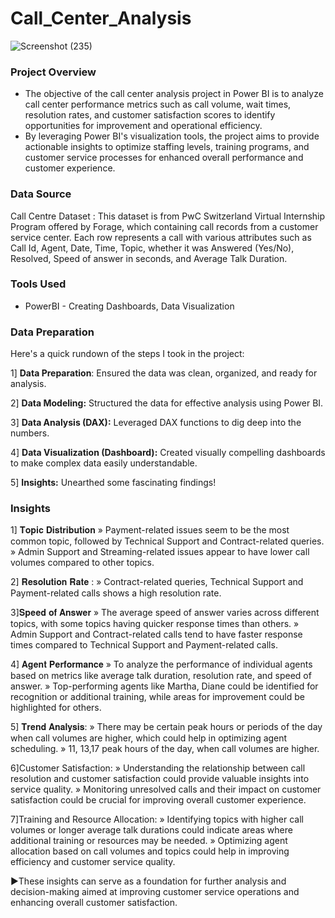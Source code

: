# Call_Center_Analysis


![Screenshot (235)](https://github.com/jainAyush20/Call_Center_Analysis/assets/99781764/c6249d65-581e-4cb2-9025-1f9e0b487152)


### Project Overview

- The objective of the call center analysis project in Power BI is to analyze call center performance metrics such as call volume, wait times, resolution rates, and customer satisfaction scores to identify opportunities for improvement and operational efficiency. 
-  By leveraging Power BI's visualization tools, the project aims to provide actionable insights to optimize staffing levels, training programs, and customer service processes for enhanced overall performance and customer experience.

 ### Data Source 
 
Call Centre Dataset : This dataset is from PwC Switzerland Virtual Internship Program offered by Forage, which containing call records from a customer service center. Each row represents a call with various attributes such as Call Id, Agent, Date, Time, Topic, whether it was Answered (Yes/No), Resolved, Speed of answer in seconds, and Average Talk Duration.

### Tools Used 

- PowerBI - Creating Dashboards, Data Visualization

 ### Data Preparation
 
Here's a quick rundown of the steps I took in the project:

1️] **Data Preparation**: 
Ensured the data was clean, organized, and ready for analysis.

2️] **Data Modeling:** 
Structured the data for effective analysis using Power BI.

3️] **Data Analysis (DAX):** 
Leveraged DAX functions to dig deep into the numbers.

4️] **Data Visualization (Dashboard):** 
Created visually compelling dashboards to make complex data easily understandable.

5️] **Insights:** 
Unearthed some fascinating findings!

### Insights  

1] 𝐓𝐨𝐩𝐢𝐜 𝐃𝐢𝐬𝐭𝐫𝐢𝐛𝐮𝐭𝐢𝐨𝐧 
 » Payment-related issues seem to be the most common topic, followed by Technical Support and Contract-related queries.
 » Admin Support and Streaming-related issues appear to have lower call volumes compared to other topics.

2] 𝐑𝐞𝐬𝐨𝐥𝐮𝐭𝐢𝐨𝐧 𝐑𝐚𝐭𝐞 :
» Contract-related queries, Technical Support and Payment-related calls shows a high resolution rate.

3]𝐒𝐩𝐞𝐞𝐝 𝐨𝐟 𝐀𝐧𝐬𝐰𝐞𝐫 
 » The average speed of answer varies across different topics, with some topics having quicker response times than others.
 » Admin Support and Contract-related calls tend to have faster response times compared to Technical Support and Payment-related calls.

4] 𝐀𝐠𝐞𝐧𝐭 𝐏𝐞𝐫𝐟𝐨𝐫𝐦𝐚𝐧𝐜𝐞 
 » To analyze the performance of individual agents based on metrics like average talk duration, resolution rate, and speed of answer.
 » Top-performing agents like Martha, Diane could be identified for recognition or additional training, while areas for improvement could be highlighted for others.

5] 𝐓𝐫𝐞𝐧𝐝 𝐀𝐧𝐚𝐥𝐲𝐬𝐢𝐬:
 » There may be certain peak hours or periods of the day when call volumes are higher, which could help in optimizing agent scheduling.
 » 11, 13,17 peak hours of the day, when call volumes are higher.

6]Customer Satisfaction:
 » Understanding the relationship between call resolution and customer satisfaction could provide valuable insights into service quality.
 » Monitoring unresolved calls and their impact on customer satisfaction could be crucial for improving overall customer experience.

7]Training and Resource Allocation: 
 » Identifying topics with higher call volumes or longer average talk durations could indicate areas where additional training or resources may be needed.
 » Optimizing agent allocation based on call volumes and topics could help in improving efficiency and customer service quality.

►These insights can serve as a foundation for further analysis and decision-making aimed at improving customer service operations and enhancing overall customer satisfaction.
